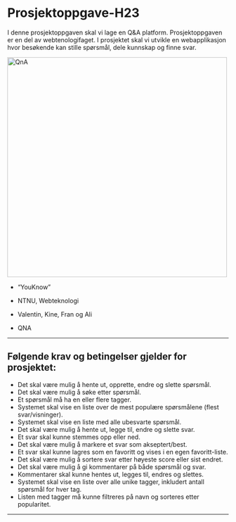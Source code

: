 # Prosjektoppgave-H23

I denne prosjektoppgaven skal vi lage en Q&A platform. Prosjektoppgaven er en del av webtenologifaget. I prosjektet skal vi utvikle en webapplikasjon hvor besøkende kan stille spørsmål, dele kunnskap og finne svar.

<p>
<img src="klient/public/images/github2.jpeg" alt="QnA" width=500px />
</p>

- “YouKnow” 

- NTNU, Webteknologi 

- Valentin, Kine, Fran og Ali

- QNA

---


## Følgende krav og betingelser gjelder for prosjektet: 

- Det skal være mulig å hente ut, opprette, endre og slette spørsmål.
- Det skal være mulig å søke etter spørsmål.
- Et spørsmål må ha en eller flere tagger.
- Systemet skal vise en liste over de mest populære spørsmålene (flest svar/visninger).
- Systemet skal vise en liste med alle ubesvarte spørsmål.
- Det skal være mulig å hente ut, legge til, endre og slette svar.
- Et svar skal kunne stemmes opp eller ned.
- Det skal være mulig å markere et svar som akseptert/best.
- Et svar skal kunne lagres som en favoritt og vises i en egen favoritt-liste.
- Det skal være mulig å sortere svar etter høyeste score eller sist endret.
- Det skal være mulig å gi kommentarer på både spørsmål og svar.
- Kommentarer skal kunne hentes ut, legges til, endres og slettes.
- Systemet skal vise en liste over alle unike tagger, inkludert antall spørsmål for hver tag.
- Listen med tagger må kunne filtreres på navn og sorteres etter popularitet.
--- 


